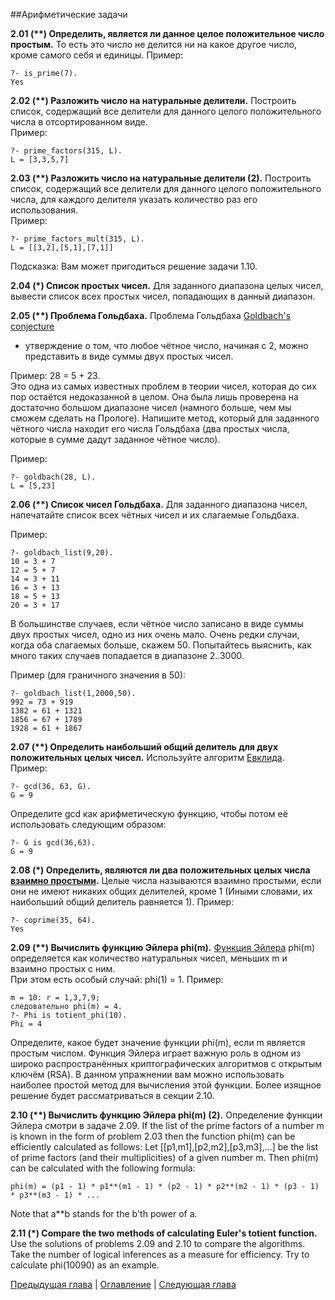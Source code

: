 ##Арифметические задачи  

**2.01 (\*\*) Определить, является ли данное целое положительное число простым.** 
То есть это число не делится ни на какое другое число, кроме самого себя и единицы.
Пример:  

    ?- is_prime(7).
    Yes

**2.02 (\*\*) Разложить число на натуральные делители.**
Построить список, содержащий все делители для данного целого положительного числа в отсортированном виде.  
Пример:  

    ?- prime_factors(315, L).
    L = [3,3,5,7]

**2.03 (\*\*) Разложить число на натуральные делители (2).**
Построить список, содержащий все делители для данного целого положительного числа, для каждого делителя указать количество раз его использования.  
Пример:  

    ?- prime_factors_mult(315, L).
    L = [[3,2],[5,1],[7,1]]

Подсказка: Вам может пригодиться решение задачи 1.10.

**2.04 (\*) Список простых чисел.**
Для заданного диапазона целых чисел, вывести список всех простых чисел, попадающих в данный диапазон.

**2.05 (\*\*) Проблема Гольдбаха.**
Проблема Гольдбаха [Goldbach's conjecture](http://en.wikipedia.org/wiki/Goldbach%27s_conjecture) 
- утверждение о том, что любое чётное число, начиная с 2, можно представить в виде суммы двух простых чисел. 
 
Пример: 28 = 5 + 23.  
Это одна из самых известных проблем в теории чисел, которая до сих пор остаётся недоказанной в целом. 
Она была лишь проверена на достаточно большом диапазоне чисел (намного больше, чем мы сможем сделать на Прологе). 
Напишите метод, который для заданного чётного числа находит его числа Гольдбаха 
(два простых числа, которые в сумме дадут заданное чётное число).

Пример:  

    ?- goldbach(28, L).
    L = [5,23]

**2.06 (\*\*) Список чисел Гольдбаха.**
Для заданного диапазона чисел, напечатайте список всех чётных чисел и их слагаемые Гольдбаха.

Пример:  

    ?- goldbach_list(9,20).
    10 = 3 + 7
    12 = 5 + 7
    14 = 3 + 11
    16 = 3 + 13
    18 = 5 + 13
    20 = 3 + 17

В большинстве случаев, если чётное число записано в виде суммы двух простых чисел, одно из них очень мало. 
Очень редки случаи, когда оба слагаемых больше, скажем 50. 
Попытайтесь выяснить, как много таких случаев попадается в диапазоне 2..3000.

Пример (для граничного значения в 50):

    ?- goldbach_list(1,2000,50).
    992 = 73 + 919
    1382 = 61 + 1321
    1856 = 67 + 1789
    1928 = 61 + 1867

**2.07 (\*\*) Определить наибольший общий делитель для двух положительных целых чисел.**
Используйте алгоритм [Евклида](http://en.wikipedia.org/wiki/Euclidean_algorithm).  
Пример:

    ?- gcd(36, 63, G).
    G = 9

Определите gcd как арифметическую функцию, чтобы потом её использовать следующим образом: 

    ?- G is gcd(36,63).
    G = 9

**2.08 (\*) Определить, являются ли два положительных целых числа [взаимно простыми](http://en.wikipedia.org/wiki/Coprime_integers).**
Целые числа называются взаимно простыми, если они не имеют никаких общих делителей, кроме 1 
(Иными словами, их наибольший общий делитель равняется 1).
Пример:  

    ?- coprime(35, 64).
    Yes

**2.09 (\*\*) Вычислить функцию Эйлера phi(m).**
[Функция Эйлера](http://en.wikipedia.org/wiki/Euler%27s_totient_function) phi(m) определяется как 
количество натуральных чисел, меньших m и взаимно простых с ним.  
При этом есть особый случай: phi(1) = 1.
Пример:
 
    m = 10: r = 1,3,7,9; 
    следовательно phi(m) = 4. 
    ?- Phi is totient_phi(10).
    Phi = 4

Определите, какое будет значение функции phi(m), если m является простым числом. 
Функция Эйлера играет важную роль в одном из широко распространённых криптографических алгоритмов с открытым ключём (RSA). 
В данном упражнении вам можно использовать наиболее простой метод для вычисления этой функции. 
Более изящное решение будет рассматриваться в секции 2.10.

**2.10 (\*\*) Вычислить функцию Эйлера phi(m) (2).**
Определение функции Эйлера смотри в задаче 2.09. 
If the list of the prime factors of a number m is known in the form of problem 2.03 
then the function phi(m) can be efficiently calculated as follows: 
Let [[p1,m1],[p2,m2],[p3,m3],...] be the list of prime factors (and their multiplicities) of a given number m. 
Then phi(m) can be calculated with the following formula:

    phi(m) = (p1 - 1) * p1**(m1 - 1) * (p2 - 1) * p2**(m2 - 1) * (p3 - 1) * p3**(m3 - 1) * ...

Note that a\*\*b stands for the b'th power of a.

**2.11 (\*) Compare the two methods of calculating Euler's totient function.**
Use the solutions of problems 2.09 and 2.10 to compare the algorithms. 
Take the number of logical inferences as a measure for efficiency. 
Try to calculate phi(10090) as an example.  

[Предыдущая глава](lists.md) | [Оглавление](README.md) | [Следующая глава](logic.md)